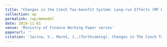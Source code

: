 ```yaml
---
title: "Changes in the Czech Tax-benefit System: Long-run Effects (MF WP)"
collection: wp
permalink: /wp/mmmodel
date: 2019-11-01
venue: 'Ministry of Finance Working Paper series'
paperurl: ''
citation: 'Jacina, V., Mareš, J.,(forthcoming). Changes in The Czech Tax-benefit System: Long-run Effects. Ministry of Finance, Czech Republic, (tbd).'
---
```


